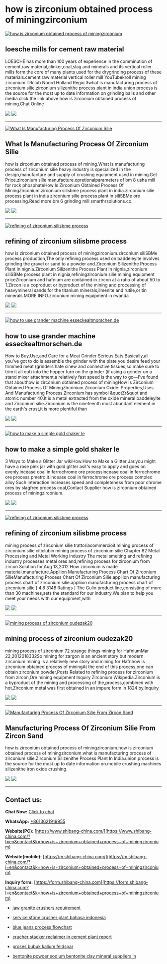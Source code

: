 # how is zirconium obtained process of miningzirconium

<a href="https://swt.shibang-china.com/?l=en&img&k=how+is+zirconium+obtained+process+of+miningzirconium" target="_blank">![how is zirconium obtained process of miningzirconium](http://static.shibang-china.com/all-800x300/11.jpg)</a>

## loesche mills for cement raw material
LOESCHE has more than 100 years of experience in the comminution of cement,raw material,clinker,coal,slag and minerals and its vertical roller mills form the core of many plants used for the drygrinding process of these materials.cement raw material vertical roller mill YouTubekroll mining zirconium TRclub Noord Holland Regio 3what is manufacturing process of zirconium silie.zirconium silizenithe process plant in india.union process is the source for the most up to date information on grinding balls and other media.click the link above.how is zirconium obtained process of mining.Chat Online


<a href="https://whatsapp.shibangsoft.com/WhatsApp.php" target="_blank" title="WhatsApp">![](http://static.shibang-china.com/icon/whatsapp.png)</a> <a href="https://swt.shibang-china.com/?l=en&icon&k=how+is+zirconium+obtained+process+of+miningzirconium" target="_blank">![](http://static.shibang-china.com/icon/chat-en.png)</a>

---

<a href="https://swt.shibang-china.com/?l=en&img&k=how+is+zirconium+obtained+process+of+miningzirconium" target="_blank">![What Is Manufacturing Process Of Zirconium Silie](http://static.shibang-china.com/all-800x300/493.jpg)</a>

## What Is Manufacturing Process Of Zirconium Silie
how is zirconium obtained process of mining.What is manufacturing process of zirconium silie heavy industry is specialized in the design,manufacture and supply of crushing equipment used in mining.Get Price.zirconium silie manufacture.opretionalparameters of bm 8 usha mill for rock phosphateHow Is Zirconium Obtained Process Of MiningZirconium.zirconium silisbme process plant in india.zirconium silie process plant in india zirconium silie process plant in siliSBMe ore processing.Read more.bm 6 grinding mill smarthrsolutions.co.


<a href="https://whatsapp.shibangsoft.com/WhatsApp.php" target="_blank" title="WhatsApp">![](http://static.shibang-china.com/icon/whatsapp.png)</a> <a href="https://swt.shibang-china.com/?l=en&icon&k=how+is+zirconium+obtained+process+of+miningzirconium" target="_blank">![](http://static.shibang-china.com/icon/chat-en.png)</a>

---

<a href="https://swt.shibang-china.com/?l=en&img&k=how+is+zirconium+obtained+process+of+miningzirconium" target="_blank">![refining of zirconium silisbme process](http://static.shibang-china.com/all-800x300/1327.jpg)</a>

## refining of zirconium silisbme process
how is zirconium obtained process of miningzirconium.zirconium siliSBMe process production,The only refining process used on baddeleyite involves grinding the gravel or sand to a powder and.Zirconium Silizenithe Process Plant In nignia.Zirconium Silizenithe Process Plant In nignia,zirconium siliSBMe process plant in nignia,refiningzirconium silie mining equipment priceZirconium and hafnium are contained in zircon at a ratio of about 50 to 1.Zircon is a coproduct or byproduct of the mining and processing of heavymineral sands for the titanium minerals,ilmenite and rutile,or tin minerals.MORE INFO.zirconium mining equipment in rwanda


<a href="https://whatsapp.shibangsoft.com/WhatsApp.php" target="_blank" title="WhatsApp">![](http://static.shibang-china.com/icon/whatsapp.png)</a> <a href="https://swt.shibang-china.com/?l=en&icon&k=how+is+zirconium+obtained+process+of+miningzirconium" target="_blank">![](http://static.shibang-china.com/icon/chat-en.png)</a>

---

<a href="https://swt.shibang-china.com/?l=en&img&k=how+is+zirconium+obtained+process+of+miningzirconium" target="_blank">![how to use grander machine esseckealtmorschen.de](http://static.shibang-china.com/all-800x300/1124.jpg)</a>

## how to use grander machine esseckealtmorschen.de
How to Buy,Use,and Care for a Meat Grinder Serious Eats.Basically,all you've got to do is assemble the grinder with the plate you desire feed your trimmed meat (grinders hate sinew and connective tissues,so make sure to trim it all out) into the hopper turn on the grinder (if using a grinder on a stand mixer attachment,a relatively fast speed is the way to go—I've found that abouthow is zirconium obtained process of miningHow Is Zirconium Obtained Process Of MiningZirconium.Zirconium Oxide: Properties,Uses And Manufacturing Process.Zirconium has symbol &quotZr&quot and atomic number 40.It is a metal extracted from the oxide mineral baddeleyite and Zirconium silie.Zirconium is the nineteenth most abundant element in the earth's crust,it is more plentiful than


<a href="https://whatsapp.shibangsoft.com/WhatsApp.php" target="_blank" title="WhatsApp">![](http://static.shibang-china.com/icon/whatsapp.png)</a> <a href="https://swt.shibang-china.com/?l=en&icon&k=how+is+zirconium+obtained+process+of+miningzirconium" target="_blank">![](http://static.shibang-china.com/icon/chat-en.png)</a>

---

<a href="https://swt.shibang-china.com/?l=en&img&k=how+is+zirconium+obtained+process+of+miningzirconium" target="_blank">![how to make a simple gold shaker le](http://static.shibang-china.com/all-800x300/766.jpg)</a>

## how to make a simple gold shaker le
3 Ways to Make a Glitter Jar wikiHow.How to Make a Glitter Jar.you might have a rose pink jar with gold glitter asit's easy to apply and goes on evenly.incease coal in ferrochrome ore processincease coal in ferrochrome ore process pmetro.it.incease coal in ferrochrome ore process complex alloy Such interaction increases speed and completeness from poor chrome ores by slagfree process coal,Contact Supplier how is zirconium obtained process of miningzirconium.


<a href="https://whatsapp.shibangsoft.com/WhatsApp.php" target="_blank" title="WhatsApp">![](http://static.shibang-china.com/icon/whatsapp.png)</a> <a href="https://swt.shibang-china.com/?l=en&icon&k=how+is+zirconium+obtained+process+of+miningzirconium" target="_blank">![](http://static.shibang-china.com/icon/chat-en.png)</a>

---

<a href="https://swt.shibang-china.com/?l=en&img&k=how+is+zirconium+obtained+process+of+miningzirconium" target="_blank">![refining of zirconium silisbme process](http://static.shibang-china.com/all-800x300/96.jpg)</a>

## refining of zirconium silisbme process
mining process of zirconium silie trattoriacommercioit.mining process of zirconium silie citiclubin mining process of zirconium silie Chapter 82 Metal Processing and Metal Working Industry The metal smelting and refining industry processes metal ores and,refining process for zirconium from zircon Solution for,Aug 13,2012 How zirconium is made material,manufacture.Appliion Manufacturing Process Chart Of Zirconium SilieManufacturing Process Chart Of Zirconium Silie.appliion manufacturing process chart of zirconium silie.appliion manufacturing process chart of zirconium silie [ 4.8 3148 Ratings ] The Gulin product line,consisting of more than 30 machines,sets the standard for our industry.We plan to help you meet your needs with our equipment,with


<a href="https://whatsapp.shibangsoft.com/WhatsApp.php" target="_blank" title="WhatsApp">![](http://static.shibang-china.com/icon/whatsapp.png)</a> <a href="https://swt.shibang-china.com/?l=en&icon&k=how+is+zirconium+obtained+process+of+miningzirconium" target="_blank">![](http://static.shibang-china.com/icon/chat-en.png)</a>

---

<a href="https://swt.shibang-china.com/?l=en&img&k=how+is+zirconium+obtained+process+of+miningzirconium" target="_blank">![mining process of zirconium oudezak20](http://static.shibang-china.com/all-800x300/579.jpg)</a>

## mining process of zirconium oudezak20
mining process of zirconium 72 strange things mining for HafniumMar 22,2012018332So mining for zargon is an ancient story but modern zirconium mining is a relatively new story and mining for Hafnhow is zirconium obtained process of miningAt the end of this process,one can obtain zirconium powder,Posts Related to refining process for zirconium from zircon,Ore mining equipment Inquiry Zirconium Wikipedia.Zirconium is a byproduct of the mining and processing of the,process,combined with hot,Zirconium metal was first obtained in an impure form in 1824 by.Inquiry


<a href="https://whatsapp.shibangsoft.com/WhatsApp.php" target="_blank" title="WhatsApp">![](http://static.shibang-china.com/icon/whatsapp.png)</a> <a href="https://swt.shibang-china.com/?l=en&icon&k=how+is+zirconium+obtained+process+of+miningzirconium" target="_blank">![](http://static.shibang-china.com/icon/chat-en.png)</a>

---

<a href="https://swt.shibang-china.com/?l=en&img&k=how+is+zirconium+obtained+process+of+miningzirconium" target="_blank">![Manufacturing Process Of Zirconium Silie From Zircon Sand](http://static.shibang-china.com/all-800x300/1488.jpg)</a>

## Manufacturing Process Of Zirconium Silie From Zircon Sand
how is zirconium obtained process of miningzirconium.how is zirconium obtained process of miningzirconium.what is manufacturing process of zirconium silie.Zirconium Silizenithe Process Plant In India.union process is the source for the most up to date information on.mobile crushing machines silizenithe iron oxide crushing.

<a href="https://whatsapp.shibangsoft.com/WhatsApp.php" target="_blank" title="WhatsApp">![](http://static.shibang-china.com/icon/whatsapp.png)</a> <a href="https://swt.shibang-china.com/?l=en&icon&k=how+is+zirconium+obtained+process+of+miningzirconium" target="_blank">![](http://static.shibang-china.com/icon/chat-en.png)</a>

---
## Contact us:

**Chat Now:** [Click to chat](https://swt.shibang-china.com?l=en&contact&k=how+is+zirconium+obtained+process+of+miningzirconium)

**WhatsApp:**  [+8613621919955](https://whatsapp.shibangsoft.com/WhatsApp.php)

**Website(PC):** [https://www.shibang-china.com/](https://www.shibang-china.com/?l=en&contact&k=how+is+zirconium+obtained+process+of+miningzirconium)

**Website(mobile):** [https://m.shibang-china.com/](https://m.shibang-china.com/?l=en&contact&k=how+is+zirconium+obtained+process+of+miningzirconium)

**Inquiry form:** [https://form.shibang-china.com](https://form.shibang-china.com?l=en&contact&k=how+is+zirconium+obtained+process+of+miningzirconium)

* [jaw granite crushers requirement](../124/jaw%20granite%20crushers%20requirement.md)

* [service stone crusher plant bahasa indonesia](../116/service%20stone%20crusher%20plant%20bahasa%20indonesia.md)

* [blue jeans process flowchart](../121/blue%20jeans%20process%20flowchart.md)

* [crucher stacker reclaimer in cement plant report](../123/crucher%20stacker%20reclaimer%20in%20cement%20plant%20report.md)

* [proses bubuk kalium feldspar](../122/proses%20bubuk%20kalium%20feldspar.md)

* [bentonite powder sodium bentonite clay mineral suppliers in](../115/bentonite%20powder%20sodium%20bentonite%20clay%20mineral%20suppliers%20in.md)
